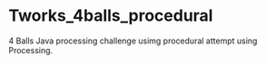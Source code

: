 # Tworks_4balls_procedural

4 Balls Java processing challenge usimg procedural attempt using Processing.
